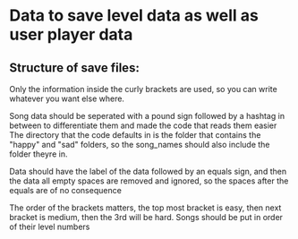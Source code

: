 # Data to save level data as well as user player data

## Structure of save files:
Only the information inside the curly brackets are used, so you can write whatever you want else where.

Song data should be seperated with a pound sign followed by a hashtag in between to differentiate them and made the code that reads them easier
The directory that the code defaults in is the folder that contains the "happy" and "sad" folders, so the song_names should also include the folder theyre in.

Data should have the label of the data followed by an equals sign, and then the data all empty spaces are removed and ignored, so the spaces after the equals are of no consequence

The order of the brackets matters, the top most bracket is easy, then next bracket is medium, then the 3rd will be hard.
Songs should be put in order of their level numbers

